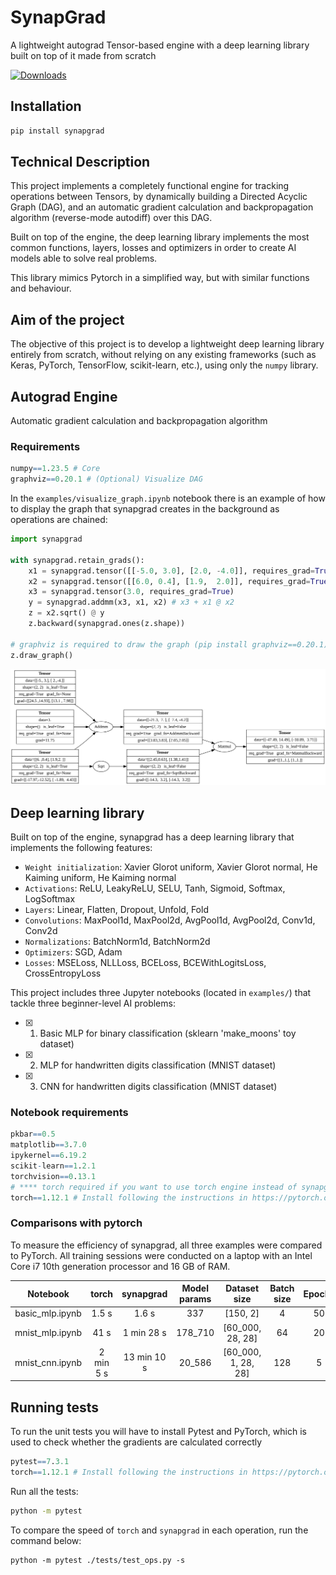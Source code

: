 #  SynapGrad

A lightweight autograd Tensor-based engine with a deep learning library built on top of it made from scratch

[![Downloads](https://static.pepy.tech/personalized-badge/synapgrad?period=total&units=international_system&left_color=black&right_color=blue&left_text=Downloads)](https://pepy.tech/project/synapgrad)

## Installation
```bash
pip install synapgrad
```

## Technical Description
This project implements a completely functional engine for tracking operations between Tensors, by dynamically building a Directed Acyclic Graph (DAG), and an automatic gradient calculation and backpropagation algorithm (reverse-mode autodiff) over this DAG.

Built on top of the engine, the deep learning library implements the most common functions, layers, losses and optimizers in order to create AI models able to solve real problems.

This library mimics Pytorch in a simplified way, but with similar functions and behaviour. 

## Aim of the project
The objective of this project is to develop a lightweight deep learning library entirely from scratch, without relying on any existing frameworks (such as Keras, PyTorch, TensorFlow, scikit-learn, etc.), using only the `numpy` library.

## Autograd Engine
Automatic gradient calculation and backpropagation algorithm

### Requirements
```r
numpy==1.23.5 # Core
graphviz==0.20.1 # (Optional) Visualize DAG
```

In the `examples/visualize_graph.ipynb` notebook there is an example of how to display the graph that synapgrad creates in the background as operations are chained:

```python
import synapgrad

with synapgrad.retain_grads():
    x1 = synapgrad.tensor([[-5.0, 3.0], [2.0, -4.0]], requires_grad=True)
    x2 = synapgrad.tensor([[6.0, 0.4], [1.9,  2.0]], requires_grad=True)
    x3 = synapgrad.tensor(3.0, requires_grad=True)
    y = synapgrad.addmm(x3, x1, x2) # x3 + x1 @ x2
    z = x2.sqrt() @ y
    z.backward(synapgrad.ones(z.shape))
    
# graphviz is required to draw the graph (pip install graphviz==0.20.1)
z.draw_graph()
```
![Graph Image](/.github/graph_example.svg)

## Deep learning library
Built on top of the engine, synapgrad has a deep learning library that implements the following features:

- `Weight initialization`: Xavier Glorot uniform, Xavier Glorot normal, He Kaiming uniform, He Kaiming normal
- `Activations`: ReLU, LeakyReLU, SELU, Tanh, Sigmoid, Softmax, LogSoftmax
- `Layers`: Linear, Flatten, Dropout, Unfold, Fold
- `Convolutions`: MaxPool1d, MaxPool2d, AvgPool1d, AvgPool2d, Conv1d, Conv2d
- `Normalizations`: BatchNorm1d, BatchNorm2d
- `Optimizers`: SGD, Adam
- `Losses`: MSELoss, NLLLoss, BCELoss, BCEWithLogitsLoss, CrossEntropyLoss

This project includes three Jupyter notebooks (located in `examples/`) that tackle three beginner-level AI problems:

- [x] 1. Basic MLP for binary classification (sklearn 'make_moons' toy dataset)
- [x] 2. MLP for handwritten digits classification (MNIST dataset) 
- [x] 3. CNN for handwritten digits classification (MNIST dataset)

### Notebook requirements
```r
pkbar==0.5
matplotlib==3.7.0
ipykernel==6.19.2
scikit-learn==1.2.1
torchvision==0.13.1
# **** torch required if you want to use torch engine instead of synapgrad's *****
torch==1.12.1 # Install following the instructions in https://pytorch.org/
```

### Comparisons with pytorch
To measure the efficiency of synapgrad, all three examples were compared to PyTorch. All training sessions were conducted on a laptop with an Intel Core i7 10th generation processor and 16 GB of RAM.

| Notebook | torch | synapgrad | Model params | Dataset size | Batch size | Epochs |
|     :---:     |  :---:  |  :---:  | :---:  | :---:  | :---:  | :---:  |
| basic_mlp.ipynb | 1.5 s | 1.6 s | 337 | [150, 2] | 4 | 50 |
| mnist_mlp.ipynb | 41 s | 1 min 28 s | 178_710 |  [60_000, 28, 28]  | 64 | 20 | 
| mnist_cnn.ipynb |  2 min 5 s  |  13 min 10 s |  20_586  | [60_000, 1, 28, 28]  |  128  | 5 |

## Running tests

To run the unit tests you will have to install Pytest and PyTorch, which is used to check whether the gradients are calculated correctly
```r
pytest==7.3.1
torch==1.12.1 # Install following the instructions in https://pytorch.org/
```

Run all the tests:
```bash
python -m pytest
```
To compare the speed of `torch` and `synapgrad` in each operation, run the command below:
```
python -m pytest ./tests/test_ops.py -s
```
